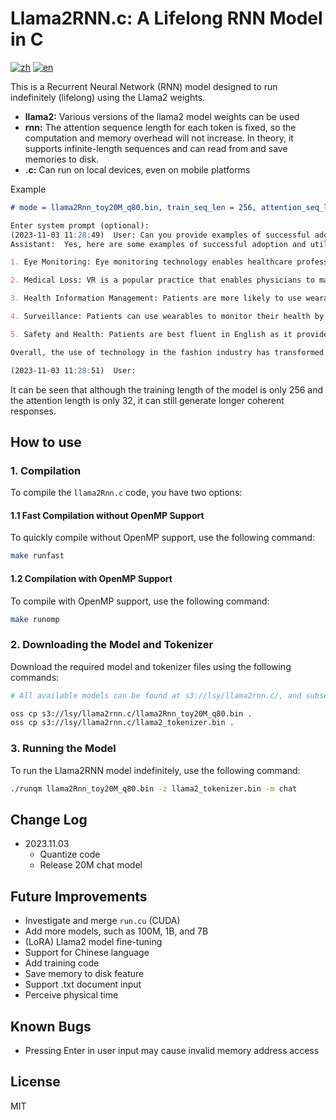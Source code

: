 # Llama2RNN.c: A Lifelong RNN Model in C

[![zh](https://img.shields.io/badge/zh-简体中文-red.svg)](README.md)
[![en](https://img.shields.io/badge/en-English-green.svg)](README.en.md)

This is a Recurrent Neural Network (RNN) model designed to run indefinitely (lifelong) using the Llama2 weights.

- **llama2:** Various versions of the llama2 model weights can be used
- **rnn:** The attention sequence length for each token is fixed, so the computation and memory overhead will not increase. In theory, it supports infinite-length sequences and can read from and save memories to disk.
- **.c:** Can run on local devices, even on mobile platforms

Example

```md
# mode = llama2Rnn_toy20M_q80.bin, train_seq_len = 256, attention_seq_len = 32

Enter system prompt (optional):
(2023-11-03 11:28:49)  User: Can you provide examples of successful adoption and utilization of wearable technology in the fashion industry?
Assistant:  Yes, here are some examples of successful adoption and utilization of wearable technology in the fashion industry:

1. Eye Monitoring: Eye monitoring technology enables healthcare professionals to track data on patients' movements, symptoms, and treatment options. This data can be used to adjust the temperature, duration, and other factors that affect patient satisfaction, and predict which treatment works best for each individual patient.

2. Medical Loss: VR is a popular practice that enables physicians to make real-time changes in their patients’ health data. Patients can apply their VR training, allowing them to monitor their progress and adjust their care accordingly.

3. Health Information Management: Patients are more likely to use wearable devices, such as smartwatches, for medical diagnosis and monitoring. They can see their blood sugar levels, heatstroke, and other health conditions. This helps them to manage their symptoms and reduce the likelihood of their health conditions.

4. Surveillance: Patients can use wearables to monitor their health by monitoring their movements, activities, and other factors that contribute to their health. They can monitor their heart rate, breathing patterns, and other sensory systems to make more informed decisions about the location and timing of their menstrual cycle.

5. Safety and Health: Patients are best fluent in English as it provides them with real-time access to healthcare in a more accessible and convenient way. They can avoid getting stranded on their own or leave food, and can also save lives by smiling at home or visiting places in the house.

Overall, the use of technology in the fashion industry has transformed patient care. By providing advanced training and support to healthcare professionals, researchers have been able to provide a more accurate, efficient, and intuitive approach to patient care.

(2023-11-03 11:28:51)  User:

```

It can be seen that although the training length of the model is only 256 and the attention length is only 32, it can still generate longer coherent responses.

## How to use

### 1. Compilation

To compile the `llama2Rnn.c` code, you have two options:

#### 1.1 Fast Compilation without OpenMP Support

To quickly compile without OpenMP support, use the following command:

```bash
make runfast
```

#### 1.2 Compilation with OpenMP Support

To compile with OpenMP support, use the following command:

```bash
make runomp
```

### 2. Downloading the Model and Tokenizer

Download the required model and tokenizer files using the following commands:

```bash
# All available models can be found at s3://lsy/llama2rnn.c/, and subsequent model updates will also be here

oss cp s3://lsy/llama2rnn.c/llama2Rnn_toy20M_q80.bin .
oss cp s3://lsy/llama2rnn.c/llama2_tokenizer.bin .
```

### 3. Running the Model

To run the Llama2RNN model indefinitely, use the following command:

```bash
./runqm llama2Rnn_toy20M_q80.bin -z llama2_tokenizer.bin -m chat
```

## Change Log

- 2023.11.03
    - Quantize code
    - Release 20M chat model

## Future Improvements

- Investigate and merge `run.cu` (CUDA)
- Add more models, such as 100M, 1B, and 7B
- (LoRA) Llama2 model fine-tuning
- Support for Chinese language
- Add training code
- Save memory to disk feature
- Support .txt document input
- Perceive physical time

## Known Bugs

- Pressing Enter in user input may cause invalid memory address access

## License

MIT
